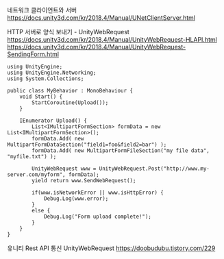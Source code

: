 

네트워크 클라이언트와 서버
https://docs.unity3d.com/kr/2018.4/Manual/UNetClientServer.html


HTTP 서버로 양식 보내기 - UnityWebRequest
https://docs.unity3d.com/kr/2018.4/Manual/UnityWebRequest-HLAPI.html
https://docs.unity3d.com/kr/2018.4/Manual/UnityWebRequest-SendingForm.html
```
using UnityEngine;
using UnityEngine.Networking;
using System.Collections;
 
public class MyBehavior : MonoBehaviour {
    void Start() {
        StartCoroutine(Upload());
    }
 
    IEnumerator Upload() {
        List<IMultipartFormSection> formData = new List<IMultipartFormSection>();
        formData.Add( new MultipartFormDataSection("field1=foo&field2=bar") );
        formData.Add( new MultipartFormFileSection("my file data", "myfile.txt") );

        UnityWebRequest www = UnityWebRequest.Post("http://www.my-server.com/myform", formData);
        yield return www.SendWebRequest();
 
        if(www.isNetworkError || www.isHttpError) {
            Debug.Log(www.error);
        }
        else {
            Debug.Log("Form upload complete!");
        }
    }
}
```


유니티 Rest API 통신 UnityWebRequest
https://doobudubu.tistory.com/229